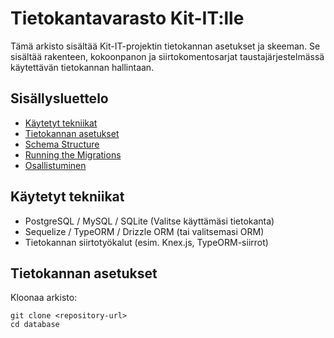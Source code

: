 # Tietokantavarasto Kit-IT:lle

Tämä arkisto sisältää Kit-IT-projektin tietokannan asetukset ja skeeman. Se sisältää rakenteen, kokoonpanon ja siirtokomentosarjat taustajärjestelmässä käytettävän tietokannan hallintaan.

## Sisällysluettelo
- [Käytetyt tekniikat](#teknologiat-käytetty)
- [Tietokannan asetukset](#database-setup)
- [Schema Structure](#schema-structure)
- [Running the Migrations](#running-the-migrations)
- [Osallistuminen](#contributing)

## Käytetyt tekniikat
- PostgreSQL / MySQL / SQLite (Valitse käyttämäsi tietokanta)
- Sequelize / TypeORM / Drizzle ORM (tai valitsemasi ORM)
- Tietokannan siirtotyökalut (esim. Knex.js, TypeORM-siirrot)

## Tietokannan asetukset

Kloonaa arkisto:
   ```
   git clone <repository-url>
   cd database
   ```

